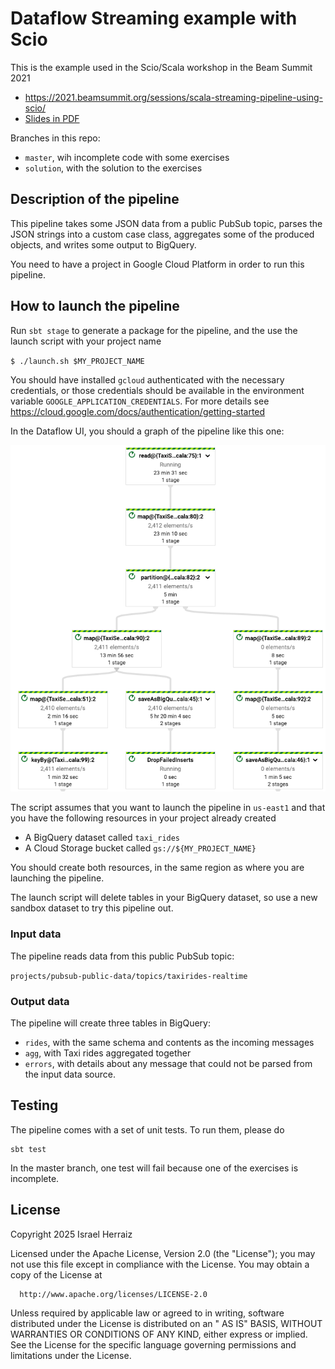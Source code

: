 # Dataflow Streaming example with Scio

This is the example used in the Scio/Scala workshop in the Beam Summit 2021

* https://2021.beamsummit.org/sessions/scala-streaming-pipeline-using-scio/
* [Slides in PDF](./docs/beam_summit_2021_scio_workshop.pdf)

Branches in this repo:

* `master`, wih incomplete code with some exercises
* `solution`, with the solution to the exercises

## Description of the pipeline

This pipeline takes some JSON data from a public PubSub topic, parses the JSON strings into a custom case class,
aggregates some of the produced objects, and writes some output to BigQuery.

You need to have a project in Google Cloud Platform in order to run this pipeline.

## How to launch the pipeline

Run `sbt stage` to generate a package for the pipeline, and the use the launch script with your project name

`$ ./launch.sh $MY_PROJECT_NAME`

You should have installed `gcloud` authenticated with the necessary credentials, or those credentials should be
available in the environment variable `GOOGLE_APPLICATION_CREDENTIALS`. For more details
see https://cloud.google.com/docs/authentication/getting-started

In the Dataflow UI, you should a graph of the pipeline like this one:

![Graph of the pipline](./imgs/pipeline.png)

The script assumes that you want to launch the pipeline in `us-east1` and that you have the following resources in
your project already created

* A BigQuery dataset called `taxi_rides`
* A Cloud Storage bucket called `gs://${MY_PROJECT_NAME}`

You should create both resources, in the same region as where you are launching the pipeline.

The launch script will delete tables in your BigQuery dataset, so use a new sandbox dataset to try this pipeline out.

### Input data

The pipeline reads data from this public PubSub topic:

`projects/pubsub-public-data/topics/taxirides-realtime`

### Output data

The pipeline will create three tables in BigQuery:

* `rides`, with the same schema and contents as the incoming messages
* `agg`, with Taxi rides aggregated together
* `errors`, with details about any message that could not be parsed from the input data source.

## Testing

The pipeline comes with a set of unit tests. To run them, please do

```
sbt test
```

In the master branch, one test will fail because one of the exercises is incomplete.

## License

Copyright 2025 Israel Herraiz

Licensed under the Apache License, Version 2.0 (the "License"); you may not use this file except in compliance with the
License. You may obtain a copy of the License at

      http://www.apache.org/licenses/LICENSE-2.0

Unless required by applicable law or agreed to in writing, software distributed under the License is distributed on an "
AS IS" BASIS, WITHOUT WARRANTIES OR CONDITIONS OF ANY KIND, either express or implied. See the License for the specific
language governing permissions and limitations under the License.
